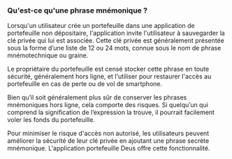 ### Qu'est-ce qu'une phrase mnémonique ?

Lorsqu'un utilisateur crée un portefeuille dans une application de portefeuille non dépositaire, l'application invite l'utilisateur à sauvegarder la clé privée qui lui est associée. Cette clé privée est généralement présentée sous la forme d’une liste de 12 ou 24 mots, connue sous le nom de phrase mnémotechnique ou graine.

Le propriétaire du portefeuille est censé stocker cette phrase en toute sécurité, généralement hors ligne, et l'utiliser pour restaurer l'accès au portefeuille en cas de perte ou de vol de smartphone.

Bien qu’il soit généralement plus sûr de conserver les phrases mnémoniques hors ligne, cela comporte des risques. Si quelqu’un qui comprend la signification de l’expression la trouve, il pourrait facilement voler les fonds du portefeuille.

Pour minimiser le risque d'accès non autorisé, les utilisateurs peuvent améliorer la sécurité de leur clé privée en ajoutant une phrase secrète mnémonique. L'application portefeuille Deus offre cette fonctionnalité.